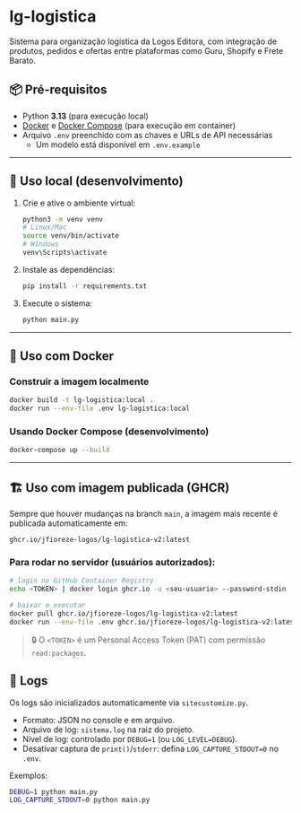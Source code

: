 # lg-logistica

Sistema para organização logística da Logos Editora, com integração de produtos, pedidos e ofertas entre plataformas como Guru, Shopify e Frete Barato.

## 📦 Pré-requisitos

- Python **3.13** (para execução local)  
- [Docker](https://docs.docker.com/get-docker/) e [Docker Compose](https://docs.docker.com/compose/) (para execução em container)  
- Arquivo `.env` preenchido com as chaves e URLs de API necessárias  
  - Um modelo está disponível em `.env.example`

---

## 🚀 Uso local (desenvolvimento)

1. Crie e ative o ambiente virtual:

   ```bash
   python3 -m venv venv
   # Linux/Mac
   source venv/bin/activate
   # Windows
   venv\Scripts\activate
   ```

2. Instale as dependências:

   ```bash
   pip install -r requirements.txt
   ```

3. Execute o sistema:

   ```bash
   python main.py
   ```

---

## 🐳 Uso com Docker

### Construir a imagem localmente

```bash
docker build -t lg-logistica:local .
docker run --env-file .env lg-logistica:local
```

### Usando Docker Compose (desenvolvimento)

```bash
docker-compose up --build
```

---

## 🏗️ Uso com imagem publicada (GHCR)

Sempre que houver mudanças na branch `main`, a imagem mais recente é publicada automaticamente em:

```
ghcr.io/jfioreze-logos/lg-logistica-v2:latest
```

### Para rodar no servidor (usuários autorizados):

```bash
# login no GitHub Container Registry
echo <TOKEN> | docker login ghcr.io -u <seu-usuario> --password-stdin

# baixar e executar
docker pull ghcr.io/jfioreze-logos/lg-logistica-v2:latest
docker run --env-file .env ghcr.io/jfioreze-logos/lg-logistica-v2:latest
```

> 🔒 O `<TOKEN>` é um Personal Access Token (PAT) com permissão `read:packages`.

## 📝 Logs

Os logs são inicializados automaticamente via `sitecustomize.py`.

- Formato: JSON no console e em arquivo.
- Arquivo de log: `sistema.log` na raiz do projeto.
- Nível de log: controlado por `DEBUG=1` (ou `LOG_LEVEL=DEBUG`).
- Desativar captura de `print()`/`stderr`: defina `LOG_CAPTURE_STDOUT=0` no `.env`.

Exemplos:
```bash
DEBUG=1 python main.py
LOG_CAPTURE_STDOUT=0 python main.py
